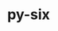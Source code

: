---
title: "py-six"
layout: cache
categories: [package, develop]
meta: {"compilers": ["apple-clang@=15.0.0", "gcc@=11.1.0", "gcc@=11.4.0", "gcc@=13.2.0", "gcc@=7.5.0", "gcc@=9.4.0", "oneapi@=2024.2.1"], "num_specs": 115, "num_specs_by_stack": {"data-vis-sdk": 4, "e4s": 26, "e4s-neoverse-v2": 10, "e4s-neoverse_v1": 10, "e4s-oneapi": 21, "e4s-power": 5, "e4s-rocm-external": 4, "hep": 4, "ml-darwin-aarch64-mps": 3, "ml-linux-aarch64-cpu": 12, "ml-linux-aarch64-cuda": 12, "ml-linux-x86_64-cpu": 12, "ml-linux-x86_64-cuda": 11, "ml-linux-x86_64-rocm": 12, "radiuss": 6, "root": 115}, "oss": ["ubuntu18.04", "ubuntu20.04", "ubuntu22.04", "ubuntu24.04", "ventura"], "platforms": ["darwin", "linux"], "stacks": ["data-vis-sdk", "e4s", "e4s-neoverse-v2", "e4s-neoverse_v1", "e4s-oneapi", "e4s-power", "e4s-rocm-external", "hep", "ml-darwin-aarch64-mps", "ml-linux-aarch64-cpu", "ml-linux-aarch64-cuda", "ml-linux-x86_64-cpu", "ml-linux-x86_64-cuda", "ml-linux-x86_64-rocm", "radiuss", "root"], "targets": ["aarch64", "neoverse_v1", "neoverse_v2", "ppc64le", "x86_64_v3"], "versions": ["1.16.0", "1.17.0"]}
spec_details: [{"compiler": "apple-clang@=15.0.0", "hash": "tfgiyztatfrkytc7p2xwcizxn5vntvpi", "os": "ventura", "platform": "darwin", "size": "-", "stacks": ["ml-darwin-aarch64-mps", "root"], "tarball": "https://binaries.spack.io/develop/build_cache/darwin-ventura-aarch64/apple-clang-15.0.0/py-six-1.16.0/darwin-ventura-aarch64-apple-clang-15.0.0-py-six-1.16.0-tfgiyztatfrkytc7p2xwcizxn5vntvpi.spack", "target": "aarch64", "variants": ["build_system=python_pip"], "versions": ["1.16.0"]}, {"compiler": "apple-clang@=15.0.0", "hash": "25jtsw3n6bkfvrdghltx5g6s6ho45vop", "os": "ventura", "platform": "darwin", "size": "-", "stacks": ["ml-darwin-aarch64-mps", "root"], "tarball": "https://binaries.spack.io/develop/build_cache/darwin-ventura-aarch64/apple-clang-15.0.0/py-six-1.16.0/darwin-ventura-aarch64-apple-clang-15.0.0-py-six-1.16.0-25jtsw3n6bkfvrdghltx5g6s6ho45vop.spack", "target": "aarch64", "variants": ["build_system=python_pip"], "versions": ["1.16.0"]}, {"compiler": "apple-clang@=15.0.0", "hash": "4ortj26nhpmv2ah2llgtrzcv5hhke7m5", "os": "ventura", "platform": "darwin", "size": "-", "stacks": ["ml-darwin-aarch64-mps", "root"], "tarball": "https://binaries.spack.io/develop/build_cache/darwin-ventura-aarch64/apple-clang-15.0.0/py-six-1.16.0/darwin-ventura-aarch64-apple-clang-15.0.0-py-six-1.16.0-4ortj26nhpmv2ah2llgtrzcv5hhke7m5.spack", "target": "aarch64", "variants": ["build_system=python_pip"], "versions": ["1.16.0"]}, {"compiler": "gcc@=7.5.0", "hash": "krohzlh3cfc6mgheq3jc27seqi6ph3kq", "os": "ubuntu18.04", "platform": "linux", "size": "-", "stacks": ["radiuss", "root"], "tarball": "https://binaries.spack.io/develop/build_cache/linux-ubuntu18.04-x86_64_v3/gcc-7.5.0/py-six-1.17.0/linux-ubuntu18.04-x86_64_v3-gcc-7.5.0-py-six-1.17.0-krohzlh3cfc6mgheq3jc27seqi6ph3kq.spack", "target": "x86_64_v3", "variants": ["build_system=python_pip"], "versions": ["1.17.0"]}, {"compiler": "gcc@=7.5.0", "hash": "etfrkvg2fccws2w7akrreitvahp473sb", "os": "ubuntu18.04", "platform": "linux", "size": "-", "stacks": ["root"], "tarball": "https://binaries.spack.io/develop/build_cache/linux-ubuntu18.04-x86_64_v3/gcc-7.5.0/py-six-1.17.0/linux-ubuntu18.04-x86_64_v3-gcc-7.5.0-py-six-1.17.0-etfrkvg2fccws2w7akrreitvahp473sb.spack", "target": "x86_64_v3", "variants": ["build_system=python_pip"], "versions": ["1.17.0"]}, {"compiler": "gcc@=7.5.0", "hash": "p2kthcqhj7qhiraeknbi3jidctk4g3ni", "os": "ubuntu18.04", "platform": "linux", "size": "-", "stacks": ["radiuss", "root"], "tarball": "https://binaries.spack.io/develop/build_cache/linux-ubuntu18.04-x86_64_v3/gcc-7.5.0/py-six-1.17.0/linux-ubuntu18.04-x86_64_v3-gcc-7.5.0-py-six-1.17.0-p2kthcqhj7qhiraeknbi3jidctk4g3ni.spack", "target": "x86_64_v3", "variants": ["build_system=python_pip"], "versions": ["1.17.0"]}, {"compiler": "gcc@=7.5.0", "hash": "jts2zczem63holjvlldhs4i2tbnvdiie", "os": "ubuntu18.04", "platform": "linux", "size": "-", "stacks": ["radiuss", "root"], "tarball": "https://binaries.spack.io/develop/build_cache/linux-ubuntu18.04-x86_64_v3/gcc-7.5.0/py-six-1.17.0/linux-ubuntu18.04-x86_64_v3-gcc-7.5.0-py-six-1.17.0-jts2zczem63holjvlldhs4i2tbnvdiie.spack", "target": "x86_64_v3", "variants": ["build_system=python_pip"], "versions": ["1.17.0"]}, {"compiler": "gcc@=7.5.0", "hash": "4uaralxlweypc43e25c6dvn7efkqniec", "os": "ubuntu18.04", "platform": "linux", "size": "-", "stacks": ["radiuss", "root"], "tarball": "https://binaries.spack.io/develop/build_cache/linux-ubuntu18.04-x86_64_v3/gcc-7.5.0/py-six-1.17.0/linux-ubuntu18.04-x86_64_v3-gcc-7.5.0-py-six-1.17.0-4uaralxlweypc43e25c6dvn7efkqniec.spack", "target": "x86_64_v3", "variants": ["build_system=python_pip"], "versions": ["1.17.0"]}, {"compiler": "gcc@=7.5.0", "hash": "ouj7glhc2tiv3s75kd2oyafsx7absz3c", "os": "ubuntu18.04", "platform": "linux", "size": "-", "stacks": ["radiuss", "root"], "tarball": "https://binaries.spack.io/develop/build_cache/linux-ubuntu18.04-x86_64_v3/gcc-7.5.0/py-six-1.17.0/linux-ubuntu18.04-x86_64_v3-gcc-7.5.0-py-six-1.17.0-ouj7glhc2tiv3s75kd2oyafsx7absz3c.spack", "target": "x86_64_v3", "variants": ["build_system=python_pip"], "versions": ["1.17.0"]}, {"compiler": "gcc@=7.5.0", "hash": "idunqsnofnfbi5huugfnnwes42d6xgvv", "os": "ubuntu18.04", "platform": "linux", "size": "-", "stacks": ["radiuss", "root"], "tarball": "https://binaries.spack.io/develop/build_cache/linux-ubuntu18.04-x86_64_v3/gcc-7.5.0/py-six-1.17.0/linux-ubuntu18.04-x86_64_v3-gcc-7.5.0-py-six-1.17.0-idunqsnofnfbi5huugfnnwes42d6xgvv.spack", "target": "x86_64_v3", "variants": ["build_system=python_pip"], "versions": ["1.17.0"]}, {"compiler": "gcc@=7.5.0", "hash": "33qxum32qx3yzt35nsf7wrv2lkqkii6g", "os": "ubuntu18.04", "platform": "linux", "size": "-", "stacks": ["root"], "tarball": "https://binaries.spack.io/develop/build_cache/linux-ubuntu18.04-x86_64_v3/gcc-7.5.0/py-six-1.17.0/linux-ubuntu18.04-x86_64_v3-gcc-7.5.0-py-six-1.17.0-33qxum32qx3yzt35nsf7wrv2lkqkii6g.spack", "target": "x86_64_v3", "variants": ["build_system=python_pip"], "versions": ["1.17.0"]}, {"compiler": "gcc@=9.4.0", "hash": "ko36ddd53ssksk3wzmvymdsux4rcfwti", "os": "ubuntu20.04", "platform": "linux", "size": "-", "stacks": ["e4s-power", "root"], "tarball": "https://binaries.spack.io/develop/build_cache/linux-ubuntu20.04-ppc64le/gcc-9.4.0/py-six-1.17.0/linux-ubuntu20.04-ppc64le-gcc-9.4.0-py-six-1.17.0-ko36ddd53ssksk3wzmvymdsux4rcfwti.spack", "target": "ppc64le", "variants": ["build_system=python_pip"], "versions": ["1.17.0"]}, {"compiler": "gcc@=9.4.0", "hash": "7e6dumwh6vkppkwrahbgcp6kiy3rt2nh", "os": "ubuntu20.04", "platform": "linux", "size": "-", "stacks": ["e4s-power", "root"], "tarball": "https://binaries.spack.io/develop/build_cache/linux-ubuntu20.04-ppc64le/gcc-9.4.0/py-six-1.17.0/linux-ubuntu20.04-ppc64le-gcc-9.4.0-py-six-1.17.0-7e6dumwh6vkppkwrahbgcp6kiy3rt2nh.spack", "target": "ppc64le", "variants": ["build_system=python_pip"], "versions": ["1.17.0"]}, {"compiler": "gcc@=9.4.0", "hash": "nw7dkiq6us36alz2sivu6maktfgwiinf", "os": "ubuntu20.04", "platform": "linux", "size": "-", "stacks": ["e4s-power", "root"], "tarball": "https://binaries.spack.io/develop/build_cache/linux-ubuntu20.04-ppc64le/gcc-9.4.0/py-six-1.17.0/linux-ubuntu20.04-ppc64le-gcc-9.4.0-py-six-1.17.0-nw7dkiq6us36alz2sivu6maktfgwiinf.spack", "target": "ppc64le", "variants": ["build_system=python_pip"], "versions": ["1.17.0"]}, {"compiler": "gcc@=9.4.0", "hash": "czisreoibym7xz6vdd3salikbkjrwcpi", "os": "ubuntu20.04", "platform": "linux", "size": "-", "stacks": ["e4s-power", "root"], "tarball": "https://binaries.spack.io/develop/build_cache/linux-ubuntu20.04-ppc64le/gcc-9.4.0/py-six-1.17.0/linux-ubuntu20.04-ppc64le-gcc-9.4.0-py-six-1.17.0-czisreoibym7xz6vdd3salikbkjrwcpi.spack", "target": "ppc64le", "variants": ["build_system=python_pip"], "versions": ["1.17.0"]}, {"compiler": "gcc@=9.4.0", "hash": "ocd55xvl33hkju23v3e4nkeqxwfyzqdp", "os": "ubuntu20.04", "platform": "linux", "size": "-", "stacks": ["e4s-power", "root"], "tarball": "https://binaries.spack.io/develop/build_cache/linux-ubuntu20.04-ppc64le/gcc-9.4.0/py-six-1.17.0/linux-ubuntu20.04-ppc64le-gcc-9.4.0-py-six-1.17.0-ocd55xvl33hkju23v3e4nkeqxwfyzqdp.spack", "target": "ppc64le", "variants": ["build_system=python_pip"], "versions": ["1.17.0"]}, {"compiler": "gcc@=11.1.0", "hash": "jm3nlid3b5gfvadqy2pacqzhhvbxnvqf", "os": "ubuntu20.04", "platform": "linux", "size": "-", "stacks": ["data-vis-sdk", "root"], "tarball": "https://binaries.spack.io/develop/build_cache/linux-ubuntu20.04-x86_64_v3/gcc-11.1.0/py-six-1.17.0/linux-ubuntu20.04-x86_64_v3-gcc-11.1.0-py-six-1.17.0-jm3nlid3b5gfvadqy2pacqzhhvbxnvqf.spack", "target": "x86_64_v3", "variants": ["build_system=python_pip"], "versions": ["1.17.0"]}, {"compiler": "gcc@=11.1.0", "hash": "4gby43gtfk3yzy5iscmjrg4ier2y3k2p", "os": "ubuntu20.04", "platform": "linux", "size": "-", "stacks": ["data-vis-sdk", "root"], "tarball": "https://binaries.spack.io/develop/build_cache/linux-ubuntu20.04-x86_64_v3/gcc-11.1.0/py-six-1.17.0/linux-ubuntu20.04-x86_64_v3-gcc-11.1.0-py-six-1.17.0-4gby43gtfk3yzy5iscmjrg4ier2y3k2p.spack", "target": "x86_64_v3", "variants": ["build_system=python_pip"], "versions": ["1.17.0"]}, {"compiler": "gcc@=11.1.0", "hash": "r4w227gh3pyhxkrioecimptrlcwn2vvl", "os": "ubuntu20.04", "platform": "linux", "size": "-", "stacks": ["data-vis-sdk", "root"], "tarball": "https://binaries.spack.io/develop/build_cache/linux-ubuntu20.04-x86_64_v3/gcc-11.1.0/py-six-1.17.0/linux-ubuntu20.04-x86_64_v3-gcc-11.1.0-py-six-1.17.0-r4w227gh3pyhxkrioecimptrlcwn2vvl.spack", "target": "x86_64_v3", "variants": ["build_system=python_pip"], "versions": ["1.17.0"]}, {"compiler": "gcc@=11.1.0", "hash": "crntbnu56zsmfcnoytc3jtkg4h2zh2ch", "os": "ubuntu20.04", "platform": "linux", "size": "-", "stacks": ["data-vis-sdk", "root"], "tarball": "https://binaries.spack.io/develop/build_cache/linux-ubuntu20.04-x86_64_v3/gcc-11.1.0/py-six-1.17.0/linux-ubuntu20.04-x86_64_v3-gcc-11.1.0-py-six-1.17.0-crntbnu56zsmfcnoytc3jtkg4h2zh2ch.spack", "target": "x86_64_v3", "variants": ["build_system=python_pip"], "versions": ["1.17.0"]}, {"compiler": "gcc@=11.4.0", "hash": "k2x4euye4td5u5tmvimhzumhvoguimeq", "os": "ubuntu22.04", "platform": "linux", "size": "-", "stacks": ["e4s-neoverse_v1", "root"], "tarball": "https://binaries.spack.io/develop/build_cache/linux-ubuntu22.04-neoverse_v1/gcc-11.4.0/py-six-1.16.0/linux-ubuntu22.04-neoverse_v1-gcc-11.4.0-py-six-1.16.0-k2x4euye4td5u5tmvimhzumhvoguimeq.spack", "target": "neoverse_v1", "variants": ["build_system=python_pip"], "versions": ["1.16.0"]}, {"compiler": "gcc@=11.4.0", "hash": "hlkk63mordduu6l7xctne67qhmh2x7ey", "os": "ubuntu22.04", "platform": "linux", "size": "-", "stacks": ["e4s-neoverse_v1", "root"], "tarball": "https://binaries.spack.io/develop/build_cache/linux-ubuntu22.04-neoverse_v1/gcc-11.4.0/py-six-1.16.0/linux-ubuntu22.04-neoverse_v1-gcc-11.4.0-py-six-1.16.0-hlkk63mordduu6l7xctne67qhmh2x7ey.spack", "target": "neoverse_v1", "variants": ["build_system=python_pip"], "versions": ["1.16.0"]}, {"compiler": "gcc@=11.4.0", "hash": "4xpet2yc2iad7etvsf26rs4dznd5t2lu", "os": "ubuntu22.04", "platform": "linux", "size": "-", "stacks": ["e4s-neoverse_v1", "root"], "tarball": "https://binaries.spack.io/develop/build_cache/linux-ubuntu22.04-neoverse_v1/gcc-11.4.0/py-six-1.16.0/linux-ubuntu22.04-neoverse_v1-gcc-11.4.0-py-six-1.16.0-4xpet2yc2iad7etvsf26rs4dznd5t2lu.spack", "target": "neoverse_v1", "variants": ["build_system=python_pip"], "versions": ["1.16.0"]}, {"compiler": "gcc@=11.4.0", "hash": "bpaexpunlnowglckkfy7vrrrqiwgc3p3", "os": "ubuntu22.04", "platform": "linux", "size": "-", "stacks": ["e4s-neoverse_v1", "root"], "tarball": "https://binaries.spack.io/develop/build_cache/linux-ubuntu22.04-neoverse_v1/gcc-11.4.0/py-six-1.16.0/linux-ubuntu22.04-neoverse_v1-gcc-11.4.0-py-six-1.16.0-bpaexpunlnowglckkfy7vrrrqiwgc3p3.spack", "target": "neoverse_v1", "variants": ["build_system=python_pip"], "versions": ["1.16.0"]}, {"compiler": "gcc@=11.4.0", "hash": "uyrsa5gungp747heszhxl3hmkmcoko3o", "os": "ubuntu22.04", "platform": "linux", "size": "-", "stacks": ["e4s-neoverse_v1", "root"], "tarball": "https://binaries.spack.io/develop/build_cache/linux-ubuntu22.04-neoverse_v1/gcc-11.4.0/py-six-1.16.0/linux-ubuntu22.04-neoverse_v1-gcc-11.4.0-py-six-1.16.0-uyrsa5gungp747heszhxl3hmkmcoko3o.spack", "target": "neoverse_v1", "variants": ["build_system=python_pip"], "versions": ["1.16.0"]}, {"compiler": "gcc@=11.4.0", "hash": "umjqkhw36ezzkowrmgd3jvyxzjukwse5", "os": "ubuntu22.04", "platform": "linux", "size": "-", "stacks": ["e4s-neoverse_v1", "root"], "tarball": "https://binaries.spack.io/develop/build_cache/linux-ubuntu22.04-neoverse_v1/gcc-11.4.0/py-six-1.16.0/linux-ubuntu22.04-neoverse_v1-gcc-11.4.0-py-six-1.16.0-umjqkhw36ezzkowrmgd3jvyxzjukwse5.spack", "target": "neoverse_v1", "variants": ["build_system=python_pip"], "versions": ["1.16.0"]}, {"compiler": "gcc@=11.4.0", "hash": "yprepjouxgxmbsotohdepdejr4upan72", "os": "ubuntu22.04", "platform": "linux", "size": "-", "stacks": ["e4s-neoverse_v1", "root"], "tarball": "https://binaries.spack.io/develop/build_cache/linux-ubuntu22.04-neoverse_v1/gcc-11.4.0/py-six-1.16.0/linux-ubuntu22.04-neoverse_v1-gcc-11.4.0-py-six-1.16.0-yprepjouxgxmbsotohdepdejr4upan72.spack", "target": "neoverse_v1", "variants": ["build_system=python_pip"], "versions": ["1.16.0"]}, {"compiler": "gcc@=11.4.0", "hash": "dkuz7clg36th23ycg6tnncea32ebxl3m", "os": "ubuntu22.04", "platform": "linux", "size": "-", "stacks": ["e4s-neoverse_v1", "root"], "tarball": "https://binaries.spack.io/develop/build_cache/linux-ubuntu22.04-neoverse_v1/gcc-11.4.0/py-six-1.16.0/linux-ubuntu22.04-neoverse_v1-gcc-11.4.0-py-six-1.16.0-dkuz7clg36th23ycg6tnncea32ebxl3m.spack", "target": "neoverse_v1", "variants": ["build_system=python_pip"], "versions": ["1.16.0"]}, {"compiler": "gcc@=11.4.0", "hash": "uzxqenom6ilmogsic7u6lyo5klrejbla", "os": "ubuntu22.04", "platform": "linux", "size": "-", "stacks": ["e4s-neoverse_v1", "root"], "tarball": "https://binaries.spack.io/develop/build_cache/linux-ubuntu22.04-neoverse_v1/gcc-11.4.0/py-six-1.16.0/linux-ubuntu22.04-neoverse_v1-gcc-11.4.0-py-six-1.16.0-uzxqenom6ilmogsic7u6lyo5klrejbla.spack", "target": "neoverse_v1", "variants": ["build_system=python_pip"], "versions": ["1.16.0"]}, {"compiler": "gcc@=11.4.0", "hash": "oibk7ibt37uojz4p467ylrzguqzmgfde", "os": "ubuntu22.04", "platform": "linux", "size": "-", "stacks": ["e4s-neoverse_v1", "root"], "tarball": "https://binaries.spack.io/develop/build_cache/linux-ubuntu22.04-neoverse_v1/gcc-11.4.0/py-six-1.16.0/linux-ubuntu22.04-neoverse_v1-gcc-11.4.0-py-six-1.16.0-oibk7ibt37uojz4p467ylrzguqzmgfde.spack", "target": "neoverse_v1", "variants": ["build_system=python_pip"], "versions": ["1.16.0"]}, {"compiler": "gcc@=11.4.0", "hash": "4xeepglxufqlbcxo7roavbiavl54wpco", "os": "ubuntu22.04", "platform": "linux", "size": "-", "stacks": ["e4s-neoverse-v2", "root"], "tarball": "https://binaries.spack.io/develop/build_cache/linux-ubuntu22.04-neoverse_v2/gcc-11.4.0/py-six-1.17.0/linux-ubuntu22.04-neoverse_v2-gcc-11.4.0-py-six-1.17.0-4xeepglxufqlbcxo7roavbiavl54wpco.spack", "target": "neoverse_v2", "variants": ["build_system=python_pip"], "versions": ["1.17.0"]}, {"compiler": "gcc@=11.4.0", "hash": "bb2als6uwiyp4hygvupnfguyraw7kuwm", "os": "ubuntu22.04", "platform": "linux", "size": "-", "stacks": ["e4s-neoverse-v2", "root"], "tarball": "https://binaries.spack.io/develop/build_cache/linux-ubuntu22.04-neoverse_v2/gcc-11.4.0/py-six-1.17.0/linux-ubuntu22.04-neoverse_v2-gcc-11.4.0-py-six-1.17.0-bb2als6uwiyp4hygvupnfguyraw7kuwm.spack", "target": "neoverse_v2", "variants": ["build_system=python_pip"], "versions": ["1.17.0"]}, {"compiler": "gcc@=11.4.0", "hash": "v3w3sq5o2nyqp4pq5xdrwgna3txyinfe", "os": "ubuntu22.04", "platform": "linux", "size": "-", "stacks": ["e4s-neoverse-v2", "root"], "tarball": "https://binaries.spack.io/develop/build_cache/linux-ubuntu22.04-neoverse_v2/gcc-11.4.0/py-six-1.17.0/linux-ubuntu22.04-neoverse_v2-gcc-11.4.0-py-six-1.17.0-v3w3sq5o2nyqp4pq5xdrwgna3txyinfe.spack", "target": "neoverse_v2", "variants": ["build_system=python_pip"], "versions": ["1.17.0"]}, {"compiler": "gcc@=11.4.0", "hash": "xtxkttfgsos2zxuwt2hlke3i5dp4slfl", "os": "ubuntu22.04", "platform": "linux", "size": "-", "stacks": ["e4s-neoverse-v2", "root"], "tarball": "https://binaries.spack.io/develop/build_cache/linux-ubuntu22.04-neoverse_v2/gcc-11.4.0/py-six-1.17.0/linux-ubuntu22.04-neoverse_v2-gcc-11.4.0-py-six-1.17.0-xtxkttfgsos2zxuwt2hlke3i5dp4slfl.spack", "target": "neoverse_v2", "variants": ["build_system=python_pip"], "versions": ["1.17.0"]}, {"compiler": "gcc@=11.4.0", "hash": "jg5b4nohd57o6oera3fchs34otv5dwin", "os": "ubuntu22.04", "platform": "linux", "size": "-", "stacks": ["e4s-neoverse-v2", "root"], "tarball": "https://binaries.spack.io/develop/build_cache/linux-ubuntu22.04-neoverse_v2/gcc-11.4.0/py-six-1.17.0/linux-ubuntu22.04-neoverse_v2-gcc-11.4.0-py-six-1.17.0-jg5b4nohd57o6oera3fchs34otv5dwin.spack", "target": "neoverse_v2", "variants": ["build_system=python_pip"], "versions": ["1.17.0"]}, {"compiler": "gcc@=11.4.0", "hash": "y3nrkuo54owf63qo5x74nyczqj2n7ea4", "os": "ubuntu22.04", "platform": "linux", "size": "-", "stacks": ["e4s-neoverse-v2", "root"], "tarball": "https://binaries.spack.io/develop/build_cache/linux-ubuntu22.04-neoverse_v2/gcc-11.4.0/py-six-1.17.0/linux-ubuntu22.04-neoverse_v2-gcc-11.4.0-py-six-1.17.0-y3nrkuo54owf63qo5x74nyczqj2n7ea4.spack", "target": "neoverse_v2", "variants": ["build_system=python_pip"], "versions": ["1.17.0"]}, {"compiler": "gcc@=11.4.0", "hash": "awjpjxo2b6iqw4f6ctbfm4yf3ohczqm2", "os": "ubuntu22.04", "platform": "linux", "size": "-", "stacks": ["e4s-neoverse-v2", "root"], "tarball": "https://binaries.spack.io/develop/build_cache/linux-ubuntu22.04-neoverse_v2/gcc-11.4.0/py-six-1.17.0/linux-ubuntu22.04-neoverse_v2-gcc-11.4.0-py-six-1.17.0-awjpjxo2b6iqw4f6ctbfm4yf3ohczqm2.spack", "target": "neoverse_v2", "variants": ["build_system=python_pip"], "versions": ["1.17.0"]}, {"compiler": "gcc@=11.4.0", "hash": "uuv6k7ym7ovfnp5amyaajd73kre2ygbj", "os": "ubuntu22.04", "platform": "linux", "size": "-", "stacks": ["e4s-neoverse-v2", "root"], "tarball": "https://binaries.spack.io/develop/build_cache/linux-ubuntu22.04-neoverse_v2/gcc-11.4.0/py-six-1.17.0/linux-ubuntu22.04-neoverse_v2-gcc-11.4.0-py-six-1.17.0-uuv6k7ym7ovfnp5amyaajd73kre2ygbj.spack", "target": "neoverse_v2", "variants": ["build_system=python_pip"], "versions": ["1.17.0"]}, {"compiler": "gcc@=11.4.0", "hash": "t5kdgod5fwsk7utjgofqw244ufv4ifu3", "os": "ubuntu22.04", "platform": "linux", "size": "-", "stacks": ["e4s-neoverse-v2", "root"], "tarball": "https://binaries.spack.io/develop/build_cache/linux-ubuntu22.04-neoverse_v2/gcc-11.4.0/py-six-1.17.0/linux-ubuntu22.04-neoverse_v2-gcc-11.4.0-py-six-1.17.0-t5kdgod5fwsk7utjgofqw244ufv4ifu3.spack", "target": "neoverse_v2", "variants": ["build_system=python_pip"], "versions": ["1.17.0"]}, {"compiler": "gcc@=11.4.0", "hash": "dohxczzpqapibwdvbrawoebsp3z5urnj", "os": "ubuntu22.04", "platform": "linux", "size": "-", "stacks": ["e4s-neoverse-v2", "root"], "tarball": "https://binaries.spack.io/develop/build_cache/linux-ubuntu22.04-neoverse_v2/gcc-11.4.0/py-six-1.17.0/linux-ubuntu22.04-neoverse_v2-gcc-11.4.0-py-six-1.17.0-dohxczzpqapibwdvbrawoebsp3z5urnj.spack", "target": "neoverse_v2", "variants": ["build_system=python_pip"], "versions": ["1.17.0"]}, {"compiler": "gcc@=11.4.0", "hash": "gnth6qse2htzhtpzuskocwmpzaakeo4n", "os": "ubuntu22.04", "platform": "linux", "size": "-", "stacks": ["e4s", "e4s-rocm-external", "root"], "tarball": "https://binaries.spack.io/develop/build_cache/linux-ubuntu22.04-x86_64_v3/gcc-11.4.0/py-six-1.17.0/linux-ubuntu22.04-x86_64_v3-gcc-11.4.0-py-six-1.17.0-gnth6qse2htzhtpzuskocwmpzaakeo4n.spack", "target": "x86_64_v3", "variants": ["build_system=python_pip"], "versions": ["1.17.0"]}, {"compiler": "gcc@=11.4.0", "hash": "54gustufwqniob7nh27u44gsg7bokbrm", "os": "ubuntu22.04", "platform": "linux", "size": "-", "stacks": ["e4s", "e4s-rocm-external", "root"], "tarball": "https://binaries.spack.io/develop/build_cache/linux-ubuntu22.04-x86_64_v3/gcc-11.4.0/py-six-1.17.0/linux-ubuntu22.04-x86_64_v3-gcc-11.4.0-py-six-1.17.0-54gustufwqniob7nh27u44gsg7bokbrm.spack", "target": "x86_64_v3", "variants": ["build_system=python_pip"], "versions": ["1.17.0"]}, {"compiler": "gcc@=11.4.0", "hash": "xtbgxwv5y57qg4e7acidpytynmt5so3h", "os": "ubuntu22.04", "platform": "linux", "size": "-", "stacks": ["e4s", "e4s-rocm-external", "root"], "tarball": "https://binaries.spack.io/develop/build_cache/linux-ubuntu22.04-x86_64_v3/gcc-11.4.0/py-six-1.17.0/linux-ubuntu22.04-x86_64_v3-gcc-11.4.0-py-six-1.17.0-xtbgxwv5y57qg4e7acidpytynmt5so3h.spack", "target": "x86_64_v3", "variants": ["build_system=python_pip"], "versions": ["1.17.0"]}, {"compiler": "gcc@=11.4.0", "hash": "6trlptdbmwmcxpf2oupuqefshu5lf6nk", "os": "ubuntu22.04", "platform": "linux", "size": "-", "stacks": ["e4s", "e4s-rocm-external", "root"], "tarball": "https://binaries.spack.io/develop/build_cache/linux-ubuntu22.04-x86_64_v3/gcc-11.4.0/py-six-1.17.0/linux-ubuntu22.04-x86_64_v3-gcc-11.4.0-py-six-1.17.0-6trlptdbmwmcxpf2oupuqefshu5lf6nk.spack", "target": "x86_64_v3", "variants": ["build_system=python_pip"], "versions": ["1.17.0"]}, {"compiler": "gcc@=11.4.0", "hash": "rnyawb54ixjcsdgwmdui3nhm4zvin7i3", "os": "ubuntu22.04", "platform": "linux", "size": "-", "stacks": ["e4s", "root"], "tarball": "https://binaries.spack.io/develop/build_cache/linux-ubuntu22.04-x86_64_v3/gcc-11.4.0/py-six-1.17.0/linux-ubuntu22.04-x86_64_v3-gcc-11.4.0-py-six-1.17.0-rnyawb54ixjcsdgwmdui3nhm4zvin7i3.spack", "target": "x86_64_v3", "variants": ["build_system=python_pip"], "versions": ["1.17.0"]}, {"compiler": "gcc@=11.4.0", "hash": "pg7j4vxw6nf5pazouzvhe323pvjizmaj", "os": "ubuntu22.04", "platform": "linux", "size": "-", "stacks": ["e4s", "root"], "tarball": "https://binaries.spack.io/develop/build_cache/linux-ubuntu22.04-x86_64_v3/gcc-11.4.0/py-six-1.17.0/linux-ubuntu22.04-x86_64_v3-gcc-11.4.0-py-six-1.17.0-pg7j4vxw6nf5pazouzvhe323pvjizmaj.spack", "target": "x86_64_v3", "variants": ["build_system=python_pip"], "versions": ["1.17.0"]}, {"compiler": "gcc@=11.4.0", "hash": "mfbxipikzyrkm36krveicimwk6svg3ke", "os": "ubuntu22.04", "platform": "linux", "size": "-", "stacks": ["e4s", "root"], "tarball": "https://binaries.spack.io/develop/build_cache/linux-ubuntu22.04-x86_64_v3/gcc-11.4.0/py-six-1.17.0/linux-ubuntu22.04-x86_64_v3-gcc-11.4.0-py-six-1.17.0-mfbxipikzyrkm36krveicimwk6svg3ke.spack", "target": "x86_64_v3", "variants": ["build_system=python_pip"], "versions": ["1.17.0"]}, {"compiler": "gcc@=11.4.0", "hash": "c3nkj4bnfioqqzvm77qsvgnf7pvpeqzs", "os": "ubuntu22.04", "platform": "linux", "size": "-", "stacks": ["e4s", "root"], "tarball": "https://binaries.spack.io/develop/build_cache/linux-ubuntu22.04-x86_64_v3/gcc-11.4.0/py-six-1.17.0/linux-ubuntu22.04-x86_64_v3-gcc-11.4.0-py-six-1.17.0-c3nkj4bnfioqqzvm77qsvgnf7pvpeqzs.spack", "target": "x86_64_v3", "variants": ["build_system=python_pip"], "versions": ["1.17.0"]}, {"compiler": "gcc@=11.4.0", "hash": "n3w3bp5rlugvvzeemjxlv2zhb3il457b", "os": "ubuntu22.04", "platform": "linux", "size": "-", "stacks": ["e4s", "root"], "tarball": "https://binaries.spack.io/develop/build_cache/linux-ubuntu22.04-x86_64_v3/gcc-11.4.0/py-six-1.17.0/linux-ubuntu22.04-x86_64_v3-gcc-11.4.0-py-six-1.17.0-n3w3bp5rlugvvzeemjxlv2zhb3il457b.spack", "target": "x86_64_v3", "variants": ["build_system=python_pip"], "versions": ["1.17.0"]}, {"compiler": "gcc@=11.4.0", "hash": "te7iiidocmeovum5wdkbwl6qvduh6bkw", "os": "ubuntu22.04", "platform": "linux", "size": "-", "stacks": ["e4s", "root"], "tarball": "https://binaries.spack.io/develop/build_cache/linux-ubuntu22.04-x86_64_v3/gcc-11.4.0/py-six-1.17.0/linux-ubuntu22.04-x86_64_v3-gcc-11.4.0-py-six-1.17.0-te7iiidocmeovum5wdkbwl6qvduh6bkw.spack", "target": "x86_64_v3", "variants": ["build_system=python_pip"], "versions": ["1.17.0"]}, {"compiler": "gcc@=11.4.0", "hash": "5ooxakfeu5jfcrhcjws45f56yeefazia", "os": "ubuntu22.04", "platform": "linux", "size": "-", "stacks": ["e4s", "root"], "tarball": "https://binaries.spack.io/develop/build_cache/linux-ubuntu22.04-x86_64_v3/gcc-11.4.0/py-six-1.17.0/linux-ubuntu22.04-x86_64_v3-gcc-11.4.0-py-six-1.17.0-5ooxakfeu5jfcrhcjws45f56yeefazia.spack", "target": "x86_64_v3", "variants": ["build_system=python_pip"], "versions": ["1.17.0"]}, {"compiler": "gcc@=11.4.0", "hash": "urlsu5ew5vtyjkivxgi52bosp2x63w6v", "os": "ubuntu22.04", "platform": "linux", "size": "-", "stacks": ["e4s", "root"], "tarball": "https://binaries.spack.io/develop/build_cache/linux-ubuntu22.04-x86_64_v3/gcc-11.4.0/py-six-1.17.0/linux-ubuntu22.04-x86_64_v3-gcc-11.4.0-py-six-1.17.0-urlsu5ew5vtyjkivxgi52bosp2x63w6v.spack", "target": "x86_64_v3", "variants": ["build_system=python_pip"], "versions": ["1.17.0"]}, {"compiler": "gcc@=11.4.0", "hash": "524rxb5elvbh3iyrsoo3aza5ikvbuuhz", "os": "ubuntu22.04", "platform": "linux", "size": "-", "stacks": ["hep", "root"], "tarball": "https://binaries.spack.io/develop/build_cache/linux-ubuntu22.04-x86_64_v3/gcc-11.4.0/py-six-1.17.0/linux-ubuntu22.04-x86_64_v3-gcc-11.4.0-py-six-1.17.0-524rxb5elvbh3iyrsoo3aza5ikvbuuhz.spack", "target": "x86_64_v3", "variants": ["build_system=python_pip"], "versions": ["1.17.0"]}, {"compiler": "gcc@=11.4.0", "hash": "ssybgh6rrqmfldscjrmt77xwpmwxevjf", "os": "ubuntu22.04", "platform": "linux", "size": "-", "stacks": ["hep", "root"], "tarball": "https://binaries.spack.io/develop/build_cache/linux-ubuntu22.04-x86_64_v3/gcc-11.4.0/py-six-1.17.0/linux-ubuntu22.04-x86_64_v3-gcc-11.4.0-py-six-1.17.0-ssybgh6rrqmfldscjrmt77xwpmwxevjf.spack", "target": "x86_64_v3", "variants": ["build_system=python_pip"], "versions": ["1.17.0"]}, {"compiler": "gcc@=11.4.0", "hash": "nvfl6rxi35e2cxa6xwmrpphgnds7ufoa", "os": "ubuntu22.04", "platform": "linux", "size": "-", "stacks": ["hep", "root"], "tarball": "https://binaries.spack.io/develop/build_cache/linux-ubuntu22.04-x86_64_v3/gcc-11.4.0/py-six-1.17.0/linux-ubuntu22.04-x86_64_v3-gcc-11.4.0-py-six-1.17.0-nvfl6rxi35e2cxa6xwmrpphgnds7ufoa.spack", "target": "x86_64_v3", "variants": ["build_system=python_pip"], "versions": ["1.17.0"]}, {"compiler": "gcc@=11.4.0", "hash": "yjsyw5celxwmdqvnwk2jk36qqzctd2vv", "os": "ubuntu22.04", "platform": "linux", "size": "-", "stacks": ["hep", "root"], "tarball": "https://binaries.spack.io/develop/build_cache/linux-ubuntu22.04-x86_64_v3/gcc-11.4.0/py-six-1.17.0/linux-ubuntu22.04-x86_64_v3-gcc-11.4.0-py-six-1.17.0-yjsyw5celxwmdqvnwk2jk36qqzctd2vv.spack", "target": "x86_64_v3", "variants": ["build_system=python_pip"], "versions": ["1.17.0"]}, {"compiler": "gcc@=11.4.0", "hash": "bcptgc2pgx2ietyx7toszwzuqzsuwwvd", "os": "ubuntu22.04", "platform": "linux", "size": "-", "stacks": ["e4s", "root"], "tarball": "https://binaries.spack.io/develop/build_cache/linux-ubuntu22.04-x86_64_v3/gcc-11.4.0/py-six-1.17.0/linux-ubuntu22.04-x86_64_v3-gcc-11.4.0-py-six-1.17.0-bcptgc2pgx2ietyx7toszwzuqzsuwwvd.spack", "target": "x86_64_v3", "variants": ["build_system=python_pip"], "versions": ["1.17.0"]}, {"compiler": "gcc@=11.4.0", "hash": "lzs2fdclzi7c3k46evomnnnbyqytyvmt", "os": "ubuntu22.04", "platform": "linux", "size": "-", "stacks": ["e4s", "root"], "tarball": "https://binaries.spack.io/develop/build_cache/linux-ubuntu22.04-x86_64_v3/gcc-11.4.0/py-six-1.17.0/linux-ubuntu22.04-x86_64_v3-gcc-11.4.0-py-six-1.17.0-lzs2fdclzi7c3k46evomnnnbyqytyvmt.spack", "target": "x86_64_v3", "variants": ["build_system=python_pip"], "versions": ["1.17.0"]}, {"compiler": "gcc@=11.4.0", "hash": "aasvknh6cbei2fmtjofq4sok4trd7o52", "os": "ubuntu22.04", "platform": "linux", "size": "-", "stacks": ["e4s", "root"], "tarball": "https://binaries.spack.io/develop/build_cache/linux-ubuntu22.04-x86_64_v3/gcc-11.4.0/py-six-1.17.0/linux-ubuntu22.04-x86_64_v3-gcc-11.4.0-py-six-1.17.0-aasvknh6cbei2fmtjofq4sok4trd7o52.spack", "target": "x86_64_v3", "variants": ["build_system=python_pip"], "versions": ["1.17.0"]}, {"compiler": "gcc@=11.4.0", "hash": "oepvgwmf3b2b32vymal4mokf4cpjafih", "os": "ubuntu22.04", "platform": "linux", "size": "-", "stacks": ["e4s", "root"], "tarball": "https://binaries.spack.io/develop/build_cache/linux-ubuntu22.04-x86_64_v3/gcc-11.4.0/py-six-1.17.0/linux-ubuntu22.04-x86_64_v3-gcc-11.4.0-py-six-1.17.0-oepvgwmf3b2b32vymal4mokf4cpjafih.spack", "target": "x86_64_v3", "variants": ["build_system=python_pip"], "versions": ["1.17.0"]}, {"compiler": "gcc@=11.4.0", "hash": "n2wocirzk6l3oewu6xkyfrphpq6msx77", "os": "ubuntu22.04", "platform": "linux", "size": "-", "stacks": ["e4s", "root"], "tarball": "https://binaries.spack.io/develop/build_cache/linux-ubuntu22.04-x86_64_v3/gcc-11.4.0/py-six-1.17.0/linux-ubuntu22.04-x86_64_v3-gcc-11.4.0-py-six-1.17.0-n2wocirzk6l3oewu6xkyfrphpq6msx77.spack", "target": "x86_64_v3", "variants": ["build_system=python_pip"], "versions": ["1.17.0"]}, {"compiler": "gcc@=11.4.0", "hash": "nbkvqspyqx75u4mwyipf26judi3vwpml", "os": "ubuntu22.04", "platform": "linux", "size": "-", "stacks": ["e4s", "root"], "tarball": "https://binaries.spack.io/develop/build_cache/linux-ubuntu22.04-x86_64_v3/gcc-11.4.0/py-six-1.17.0/linux-ubuntu22.04-x86_64_v3-gcc-11.4.0-py-six-1.17.0-nbkvqspyqx75u4mwyipf26judi3vwpml.spack", "target": "x86_64_v3", "variants": ["build_system=python_pip"], "versions": ["1.17.0"]}, {"compiler": "gcc@=11.4.0", "hash": "rswxlqiwycejvbkg2wyulc4syfhqqpga", "os": "ubuntu22.04", "platform": "linux", "size": "-", "stacks": ["e4s", "root"], "tarball": "https://binaries.spack.io/develop/build_cache/linux-ubuntu22.04-x86_64_v3/gcc-11.4.0/py-six-1.17.0/linux-ubuntu22.04-x86_64_v3-gcc-11.4.0-py-six-1.17.0-rswxlqiwycejvbkg2wyulc4syfhqqpga.spack", "target": "x86_64_v3", "variants": ["build_system=python_pip"], "versions": ["1.17.0"]}, {"compiler": "gcc@=11.4.0", "hash": "z7tiiaizt4f6iapfz4tivlcehxgujerc", "os": "ubuntu22.04", "platform": "linux", "size": "-", "stacks": ["e4s", "root"], "tarball": "https://binaries.spack.io/develop/build_cache/linux-ubuntu22.04-x86_64_v3/gcc-11.4.0/py-six-1.17.0/linux-ubuntu22.04-x86_64_v3-gcc-11.4.0-py-six-1.17.0-z7tiiaizt4f6iapfz4tivlcehxgujerc.spack", "target": "x86_64_v3", "variants": ["build_system=python_pip"], "versions": ["1.17.0"]}, {"compiler": "gcc@=11.4.0", "hash": "dn2alcnsz34wlm72ypdkezp4zrxrlwee", "os": "ubuntu22.04", "platform": "linux", "size": "-", "stacks": ["e4s", "root"], "tarball": "https://binaries.spack.io/develop/build_cache/linux-ubuntu22.04-x86_64_v3/gcc-11.4.0/py-six-1.17.0/linux-ubuntu22.04-x86_64_v3-gcc-11.4.0-py-six-1.17.0-dn2alcnsz34wlm72ypdkezp4zrxrlwee.spack", "target": "x86_64_v3", "variants": ["build_system=python_pip"], "versions": ["1.17.0"]}, {"compiler": "gcc@=11.4.0", "hash": "dbelmu5yrrx6tpach7d22dpbfoem6x3f", "os": "ubuntu22.04", "platform": "linux", "size": "-", "stacks": ["e4s", "root"], "tarball": "https://binaries.spack.io/develop/build_cache/linux-ubuntu22.04-x86_64_v3/gcc-11.4.0/py-six-1.17.0/linux-ubuntu22.04-x86_64_v3-gcc-11.4.0-py-six-1.17.0-dbelmu5yrrx6tpach7d22dpbfoem6x3f.spack", "target": "x86_64_v3", "variants": ["build_system=python_pip"], "versions": ["1.17.0"]}, {"compiler": "gcc@=11.4.0", "hash": "ob7kdg3zu5ges7qi2alae44wmv5tny5b", "os": "ubuntu22.04", "platform": "linux", "size": "-", "stacks": ["e4s", "root"], "tarball": "https://binaries.spack.io/develop/build_cache/linux-ubuntu22.04-x86_64_v3/gcc-11.4.0/py-six-1.17.0/linux-ubuntu22.04-x86_64_v3-gcc-11.4.0-py-six-1.17.0-ob7kdg3zu5ges7qi2alae44wmv5tny5b.spack", "target": "x86_64_v3", "variants": ["build_system=python_pip"], "versions": ["1.17.0"]}, {"compiler": "gcc@=11.4.0", "hash": "m6sni7pqv2vxhgixhyp5743vqecmli5x", "os": "ubuntu22.04", "platform": "linux", "size": "-", "stacks": ["e4s", "root"], "tarball": "https://binaries.spack.io/develop/build_cache/linux-ubuntu22.04-x86_64_v3/gcc-11.4.0/py-six-1.17.0/linux-ubuntu22.04-x86_64_v3-gcc-11.4.0-py-six-1.17.0-m6sni7pqv2vxhgixhyp5743vqecmli5x.spack", "target": "x86_64_v3", "variants": ["build_system=python_pip"], "versions": ["1.17.0"]}, {"compiler": "gcc@=11.4.0", "hash": "stzt7z332y2f5p7iasmfrtadk7fd2v34", "os": "ubuntu22.04", "platform": "linux", "size": "-", "stacks": ["e4s", "root"], "tarball": "https://binaries.spack.io/develop/build_cache/linux-ubuntu22.04-x86_64_v3/gcc-11.4.0/py-six-1.17.0/linux-ubuntu22.04-x86_64_v3-gcc-11.4.0-py-six-1.17.0-stzt7z332y2f5p7iasmfrtadk7fd2v34.spack", "target": "x86_64_v3", "variants": ["build_system=python_pip"], "versions": ["1.17.0"]}, {"compiler": "gcc@=11.4.0", "hash": "y25omux4prb5c7vyaftqxwtfjefscuis", "os": "ubuntu22.04", "platform": "linux", "size": "-", "stacks": ["e4s", "root"], "tarball": "https://binaries.spack.io/develop/build_cache/linux-ubuntu22.04-x86_64_v3/gcc-11.4.0/py-six-1.17.0/linux-ubuntu22.04-x86_64_v3-gcc-11.4.0-py-six-1.17.0-y25omux4prb5c7vyaftqxwtfjefscuis.spack", "target": "x86_64_v3", "variants": ["build_system=python_pip"], "versions": ["1.17.0"]}, {"compiler": "oneapi@=2024.2.1", "hash": "kedcpdfo7hsof2depslsxy7vobhzlo5w", "os": "ubuntu22.04", "platform": "linux", "size": "-", "stacks": ["e4s-oneapi", "root"], "tarball": "https://binaries.spack.io/develop/build_cache/linux-ubuntu22.04-x86_64_v3/oneapi-2024.2.1/py-six-1.17.0/linux-ubuntu22.04-x86_64_v3-oneapi-2024.2.1-py-six-1.17.0-kedcpdfo7hsof2depslsxy7vobhzlo5w.spack", "target": "x86_64_v3", "variants": ["build_system=python_pip"], "versions": ["1.17.0"]}, {"compiler": "oneapi@=2024.2.1", "hash": "vlonjjzib6z3klvyp37h4kasfjnvrkop", "os": "ubuntu22.04", "platform": "linux", "size": "-", "stacks": ["e4s-oneapi", "root"], "tarball": "https://binaries.spack.io/develop/build_cache/linux-ubuntu22.04-x86_64_v3/oneapi-2024.2.1/py-six-1.17.0/linux-ubuntu22.04-x86_64_v3-oneapi-2024.2.1-py-six-1.17.0-vlonjjzib6z3klvyp37h4kasfjnvrkop.spack", "target": "x86_64_v3", "variants": ["build_system=python_pip"], "versions": ["1.17.0"]}, {"compiler": "oneapi@=2024.2.1", "hash": "eeyy4xjonbrvleymioelab725emqipgz", "os": "ubuntu22.04", "platform": "linux", "size": "-", "stacks": ["e4s-oneapi", "root"], "tarball": "https://binaries.spack.io/develop/build_cache/linux-ubuntu22.04-x86_64_v3/oneapi-2024.2.1/py-six-1.17.0/linux-ubuntu22.04-x86_64_v3-oneapi-2024.2.1-py-six-1.17.0-eeyy4xjonbrvleymioelab725emqipgz.spack", "target": "x86_64_v3", "variants": ["build_system=python_pip"], "versions": ["1.17.0"]}, {"compiler": "oneapi@=2024.2.1", "hash": "xjrfzkgnl6zf2elwjo5ukpvpc2mistnb", "os": "ubuntu22.04", "platform": "linux", "size": "-", "stacks": ["e4s-oneapi", "root"], "tarball": "https://binaries.spack.io/develop/build_cache/linux-ubuntu22.04-x86_64_v3/oneapi-2024.2.1/py-six-1.17.0/linux-ubuntu22.04-x86_64_v3-oneapi-2024.2.1-py-six-1.17.0-xjrfzkgnl6zf2elwjo5ukpvpc2mistnb.spack", "target": "x86_64_v3", "variants": ["build_system=python_pip"], "versions": ["1.17.0"]}, {"compiler": "oneapi@=2024.2.1", "hash": "vksz7nzxwr6dkwnfq4mdjr6i7kamx4sb", "os": "ubuntu22.04", "platform": "linux", "size": "-", "stacks": ["e4s-oneapi", "root"], "tarball": "https://binaries.spack.io/develop/build_cache/linux-ubuntu22.04-x86_64_v3/oneapi-2024.2.1/py-six-1.17.0/linux-ubuntu22.04-x86_64_v3-oneapi-2024.2.1-py-six-1.17.0-vksz7nzxwr6dkwnfq4mdjr6i7kamx4sb.spack", "target": "x86_64_v3", "variants": ["build_system=python_pip"], "versions": ["1.17.0"]}, {"compiler": "oneapi@=2024.2.1", "hash": "2yv7ydsdpwnb2blwbtopcgkbqd6pqsu5", "os": "ubuntu22.04", "platform": "linux", "size": "-", "stacks": ["e4s-oneapi", "root"], "tarball": "https://binaries.spack.io/develop/build_cache/linux-ubuntu22.04-x86_64_v3/oneapi-2024.2.1/py-six-1.17.0/linux-ubuntu22.04-x86_64_v3-oneapi-2024.2.1-py-six-1.17.0-2yv7ydsdpwnb2blwbtopcgkbqd6pqsu5.spack", "target": "x86_64_v3", "variants": ["build_system=python_pip"], "versions": ["1.17.0"]}, {"compiler": "oneapi@=2024.2.1", "hash": "ykqnzfdacczu62ttxsw3bti5lblre3x4", "os": "ubuntu22.04", "platform": "linux", "size": "-", "stacks": ["e4s-oneapi", "root"], "tarball": "https://binaries.spack.io/develop/build_cache/linux-ubuntu22.04-x86_64_v3/oneapi-2024.2.1/py-six-1.17.0/linux-ubuntu22.04-x86_64_v3-oneapi-2024.2.1-py-six-1.17.0-ykqnzfdacczu62ttxsw3bti5lblre3x4.spack", "target": "x86_64_v3", "variants": ["build_system=python_pip"], "versions": ["1.17.0"]}, {"compiler": "oneapi@=2024.2.1", "hash": "cxjkarwziwvmlqragnpfbzbjzts4wbnj", "os": "ubuntu22.04", "platform": "linux", "size": "-", "stacks": ["e4s-oneapi", "root"], "tarball": "https://binaries.spack.io/develop/build_cache/linux-ubuntu22.04-x86_64_v3/oneapi-2024.2.1/py-six-1.17.0/linux-ubuntu22.04-x86_64_v3-oneapi-2024.2.1-py-six-1.17.0-cxjkarwziwvmlqragnpfbzbjzts4wbnj.spack", "target": "x86_64_v3", "variants": ["build_system=python_pip"], "versions": ["1.17.0"]}, {"compiler": "oneapi@=2024.2.1", "hash": "bw7keodwheu2al3rmdm3bqcueosysrge", "os": "ubuntu22.04", "platform": "linux", "size": "-", "stacks": ["e4s-oneapi", "root"], "tarball": "https://binaries.spack.io/develop/build_cache/linux-ubuntu22.04-x86_64_v3/oneapi-2024.2.1/py-six-1.17.0/linux-ubuntu22.04-x86_64_v3-oneapi-2024.2.1-py-six-1.17.0-bw7keodwheu2al3rmdm3bqcueosysrge.spack", "target": "x86_64_v3", "variants": ["build_system=python_pip"], "versions": ["1.17.0"]}, {"compiler": "oneapi@=2024.2.1", "hash": "3lc4s7ryaqspt6iv5hq34bbkxbkkdy7z", "os": "ubuntu22.04", "platform": "linux", "size": "-", "stacks": ["e4s-oneapi", "root"], "tarball": "https://binaries.spack.io/develop/build_cache/linux-ubuntu22.04-x86_64_v3/oneapi-2024.2.1/py-six-1.17.0/linux-ubuntu22.04-x86_64_v3-oneapi-2024.2.1-py-six-1.17.0-3lc4s7ryaqspt6iv5hq34bbkxbkkdy7z.spack", "target": "x86_64_v3", "variants": ["build_system=python_pip"], "versions": ["1.17.0"]}, {"compiler": "oneapi@=2024.2.1", "hash": "mpzey3k3o3iavnsrx56b4of7tlb7wmda", "os": "ubuntu22.04", "platform": "linux", "size": "-", "stacks": ["e4s-oneapi", "root"], "tarball": "https://binaries.spack.io/develop/build_cache/linux-ubuntu22.04-x86_64_v3/oneapi-2024.2.1/py-six-1.17.0/linux-ubuntu22.04-x86_64_v3-oneapi-2024.2.1-py-six-1.17.0-mpzey3k3o3iavnsrx56b4of7tlb7wmda.spack", "target": "x86_64_v3", "variants": ["build_system=python_pip"], "versions": ["1.17.0"]}, {"compiler": "oneapi@=2024.2.1", "hash": "ix3vsyzekibsaegq5do7ss3qokcmamt3", "os": "ubuntu22.04", "platform": "linux", "size": "-", "stacks": ["e4s-oneapi", "root"], "tarball": "https://binaries.spack.io/develop/build_cache/linux-ubuntu22.04-x86_64_v3/oneapi-2024.2.1/py-six-1.17.0/linux-ubuntu22.04-x86_64_v3-oneapi-2024.2.1-py-six-1.17.0-ix3vsyzekibsaegq5do7ss3qokcmamt3.spack", "target": "x86_64_v3", "variants": ["build_system=python_pip"], "versions": ["1.17.0"]}, {"compiler": "oneapi@=2024.2.1", "hash": "lcpfn47clhtrvg22q3cpmdsca7mvussq", "os": "ubuntu22.04", "platform": "linux", "size": "-", "stacks": ["e4s-oneapi", "root"], "tarball": "https://binaries.spack.io/develop/build_cache/linux-ubuntu22.04-x86_64_v3/oneapi-2024.2.1/py-six-1.17.0/linux-ubuntu22.04-x86_64_v3-oneapi-2024.2.1-py-six-1.17.0-lcpfn47clhtrvg22q3cpmdsca7mvussq.spack", "target": "x86_64_v3", "variants": ["build_system=python_pip"], "versions": ["1.17.0"]}, {"compiler": "oneapi@=2024.2.1", "hash": "wtnds5gtir3ad6z46pykts7d2m37mczr", "os": "ubuntu22.04", "platform": "linux", "size": "-", "stacks": ["e4s-oneapi", "root"], "tarball": "https://binaries.spack.io/develop/build_cache/linux-ubuntu22.04-x86_64_v3/oneapi-2024.2.1/py-six-1.17.0/linux-ubuntu22.04-x86_64_v3-oneapi-2024.2.1-py-six-1.17.0-wtnds5gtir3ad6z46pykts7d2m37mczr.spack", "target": "x86_64_v3", "variants": ["build_system=python_pip"], "versions": ["1.17.0"]}, {"compiler": "oneapi@=2024.2.1", "hash": "7rdea6wcclb4reexxmhfryfijpeh37ry", "os": "ubuntu22.04", "platform": "linux", "size": "-", "stacks": ["e4s-oneapi", "root"], "tarball": "https://binaries.spack.io/develop/build_cache/linux-ubuntu22.04-x86_64_v3/oneapi-2024.2.1/py-six-1.17.0/linux-ubuntu22.04-x86_64_v3-oneapi-2024.2.1-py-six-1.17.0-7rdea6wcclb4reexxmhfryfijpeh37ry.spack", "target": "x86_64_v3", "variants": ["build_system=python_pip"], "versions": ["1.17.0"]}, {"compiler": "oneapi@=2024.2.1", "hash": "cjbkzp4jkavmxkiyidh3undrt77tapme", "os": "ubuntu22.04", "platform": "linux", "size": "-", "stacks": ["e4s-oneapi", "root"], "tarball": "https://binaries.spack.io/develop/build_cache/linux-ubuntu22.04-x86_64_v3/oneapi-2024.2.1/py-six-1.17.0/linux-ubuntu22.04-x86_64_v3-oneapi-2024.2.1-py-six-1.17.0-cjbkzp4jkavmxkiyidh3undrt77tapme.spack", "target": "x86_64_v3", "variants": ["build_system=python_pip"], "versions": ["1.17.0"]}, {"compiler": "oneapi@=2024.2.1", "hash": "cwuosebuhpwazunodv5rnzvoyrg4l6q6", "os": "ubuntu22.04", "platform": "linux", "size": "-", "stacks": ["e4s-oneapi", "root"], "tarball": "https://binaries.spack.io/develop/build_cache/linux-ubuntu22.04-x86_64_v3/oneapi-2024.2.1/py-six-1.17.0/linux-ubuntu22.04-x86_64_v3-oneapi-2024.2.1-py-six-1.17.0-cwuosebuhpwazunodv5rnzvoyrg4l6q6.spack", "target": "x86_64_v3", "variants": ["build_system=python_pip"], "versions": ["1.17.0"]}, {"compiler": "oneapi@=2024.2.1", "hash": "wz3qfd35gqugmbfspy6qzpzobbln67et", "os": "ubuntu22.04", "platform": "linux", "size": "-", "stacks": ["e4s-oneapi", "root"], "tarball": "https://binaries.spack.io/develop/build_cache/linux-ubuntu22.04-x86_64_v3/oneapi-2024.2.1/py-six-1.17.0/linux-ubuntu22.04-x86_64_v3-oneapi-2024.2.1-py-six-1.17.0-wz3qfd35gqugmbfspy6qzpzobbln67et.spack", "target": "x86_64_v3", "variants": ["build_system=python_pip"], "versions": ["1.17.0"]}, {"compiler": "oneapi@=2024.2.1", "hash": "p57csqudncq3pwn3jzc3acuq3pzwjxro", "os": "ubuntu22.04", "platform": "linux", "size": "-", "stacks": ["e4s-oneapi", "root"], "tarball": "https://binaries.spack.io/develop/build_cache/linux-ubuntu22.04-x86_64_v3/oneapi-2024.2.1/py-six-1.17.0/linux-ubuntu22.04-x86_64_v3-oneapi-2024.2.1-py-six-1.17.0-p57csqudncq3pwn3jzc3acuq3pzwjxro.spack", "target": "x86_64_v3", "variants": ["build_system=python_pip"], "versions": ["1.17.0"]}, {"compiler": "oneapi@=2024.2.1", "hash": "5igbfktfd7srshut7rafwxz6edvh5oty", "os": "ubuntu22.04", "platform": "linux", "size": "-", "stacks": ["e4s-oneapi", "root"], "tarball": "https://binaries.spack.io/develop/build_cache/linux-ubuntu22.04-x86_64_v3/oneapi-2024.2.1/py-six-1.17.0/linux-ubuntu22.04-x86_64_v3-oneapi-2024.2.1-py-six-1.17.0-5igbfktfd7srshut7rafwxz6edvh5oty.spack", "target": "x86_64_v3", "variants": ["build_system=python_pip"], "versions": ["1.17.0"]}, {"compiler": "oneapi@=2024.2.1", "hash": "qjerkp4oyapzfomjm3ff2otl2ulsdjk3", "os": "ubuntu22.04", "platform": "linux", "size": "-", "stacks": ["e4s-oneapi", "root"], "tarball": "https://binaries.spack.io/develop/build_cache/linux-ubuntu22.04-x86_64_v3/oneapi-2024.2.1/py-six-1.17.0/linux-ubuntu22.04-x86_64_v3-oneapi-2024.2.1-py-six-1.17.0-qjerkp4oyapzfomjm3ff2otl2ulsdjk3.spack", "target": "x86_64_v3", "variants": ["build_system=python_pip"], "versions": ["1.17.0"]}, {"compiler": "gcc@=13.2.0", "hash": "ugf3dwm4jif3idl6gbxv5pnvf5khscpo", "os": "ubuntu24.04", "platform": "linux", "size": "-", "stacks": ["ml-linux-aarch64-cpu", "ml-linux-aarch64-cuda", "root"], "tarball": "https://binaries.spack.io/develop/build_cache/linux-ubuntu24.04-aarch64/gcc-13.2.0/py-six-1.17.0/linux-ubuntu24.04-aarch64-gcc-13.2.0-py-six-1.17.0-ugf3dwm4jif3idl6gbxv5pnvf5khscpo.spack", "target": "aarch64", "variants": ["build_system=python_pip"], "versions": ["1.17.0"]}, {"compiler": "gcc@=13.2.0", "hash": "phk5rtdwdtanyqmzg2t6x56lp6lv2dog", "os": "ubuntu24.04", "platform": "linux", "size": "-", "stacks": ["ml-linux-aarch64-cpu", "ml-linux-aarch64-cuda", "root"], "tarball": "https://binaries.spack.io/develop/build_cache/linux-ubuntu24.04-aarch64/gcc-13.2.0/py-six-1.17.0/linux-ubuntu24.04-aarch64-gcc-13.2.0-py-six-1.17.0-phk5rtdwdtanyqmzg2t6x56lp6lv2dog.spack", "target": "aarch64", "variants": ["build_system=python_pip"], "versions": ["1.17.0"]}, {"compiler": "gcc@=13.2.0", "hash": "vdecoxr4epxohtbragb4wvutctrx3ave", "os": "ubuntu24.04", "platform": "linux", "size": "-", "stacks": ["ml-linux-aarch64-cpu", "ml-linux-aarch64-cuda", "root"], "tarball": "https://binaries.spack.io/develop/build_cache/linux-ubuntu24.04-aarch64/gcc-13.2.0/py-six-1.17.0/linux-ubuntu24.04-aarch64-gcc-13.2.0-py-six-1.17.0-vdecoxr4epxohtbragb4wvutctrx3ave.spack", "target": "aarch64", "variants": ["build_system=python_pip"], "versions": ["1.17.0"]}, {"compiler": "gcc@=13.2.0", "hash": "dpyank6rcq2h5s2jgihfwtkbamtgg3qb", "os": "ubuntu24.04", "platform": "linux", "size": "-", "stacks": ["ml-linux-aarch64-cpu", "ml-linux-aarch64-cuda", "root"], "tarball": "https://binaries.spack.io/develop/build_cache/linux-ubuntu24.04-aarch64/gcc-13.2.0/py-six-1.17.0/linux-ubuntu24.04-aarch64-gcc-13.2.0-py-six-1.17.0-dpyank6rcq2h5s2jgihfwtkbamtgg3qb.spack", "target": "aarch64", "variants": ["build_system=python_pip"], "versions": ["1.17.0"]}, {"compiler": "gcc@=13.2.0", "hash": "bgza65sakuvizyfdatptbxchj2wluzod", "os": "ubuntu24.04", "platform": "linux", "size": "-", "stacks": ["ml-linux-aarch64-cpu", "ml-linux-aarch64-cuda", "root"], "tarball": "https://binaries.spack.io/develop/build_cache/linux-ubuntu24.04-aarch64/gcc-13.2.0/py-six-1.17.0/linux-ubuntu24.04-aarch64-gcc-13.2.0-py-six-1.17.0-bgza65sakuvizyfdatptbxchj2wluzod.spack", "target": "aarch64", "variants": ["build_system=python_pip"], "versions": ["1.17.0"]}, {"compiler": "gcc@=13.2.0", "hash": "7k7wmndbc2bp3zbzfedthqlscwlzyx6x", "os": "ubuntu24.04", "platform": "linux", "size": "-", "stacks": ["ml-linux-aarch64-cpu", "ml-linux-aarch64-cuda", "root"], "tarball": "https://binaries.spack.io/develop/build_cache/linux-ubuntu24.04-aarch64/gcc-13.2.0/py-six-1.17.0/linux-ubuntu24.04-aarch64-gcc-13.2.0-py-six-1.17.0-7k7wmndbc2bp3zbzfedthqlscwlzyx6x.spack", "target": "aarch64", "variants": ["build_system=python_pip"], "versions": ["1.17.0"]}, {"compiler": "gcc@=13.2.0", "hash": "bc7tdo2235xv5to3mbwqofzp6llnpxry", "os": "ubuntu24.04", "platform": "linux", "size": "-", "stacks": ["ml-linux-aarch64-cpu", "ml-linux-aarch64-cuda", "root"], "tarball": "https://binaries.spack.io/develop/build_cache/linux-ubuntu24.04-aarch64/gcc-13.2.0/py-six-1.17.0/linux-ubuntu24.04-aarch64-gcc-13.2.0-py-six-1.17.0-bc7tdo2235xv5to3mbwqofzp6llnpxry.spack", "target": "aarch64", "variants": ["build_system=python_pip"], "versions": ["1.17.0"]}, {"compiler": "gcc@=13.2.0", "hash": "x7vh35ghp6q2krt4rdxqmdzcymsdkmvx", "os": "ubuntu24.04", "platform": "linux", "size": "-", "stacks": ["ml-linux-aarch64-cpu", "ml-linux-aarch64-cuda", "root"], "tarball": "https://binaries.spack.io/develop/build_cache/linux-ubuntu24.04-aarch64/gcc-13.2.0/py-six-1.17.0/linux-ubuntu24.04-aarch64-gcc-13.2.0-py-six-1.17.0-x7vh35ghp6q2krt4rdxqmdzcymsdkmvx.spack", "target": "aarch64", "variants": ["build_system=python_pip"], "versions": ["1.17.0"]}, {"compiler": "gcc@=13.2.0", "hash": "2f65lpmreiiaqs2nnwsrzrtvdhgmj5ar", "os": "ubuntu24.04", "platform": "linux", "size": "-", "stacks": ["ml-linux-aarch64-cpu", "ml-linux-aarch64-cuda", "root"], "tarball": "https://binaries.spack.io/develop/build_cache/linux-ubuntu24.04-aarch64/gcc-13.2.0/py-six-1.17.0/linux-ubuntu24.04-aarch64-gcc-13.2.0-py-six-1.17.0-2f65lpmreiiaqs2nnwsrzrtvdhgmj5ar.spack", "target": "aarch64", "variants": ["build_system=python_pip"], "versions": ["1.17.0"]}, {"compiler": "gcc@=13.2.0", "hash": "6evrmoykdau2d3ezuhwi5kdssg2xgsee", "os": "ubuntu24.04", "platform": "linux", "size": "-", "stacks": ["ml-linux-aarch64-cpu", "ml-linux-aarch64-cuda", "root"], "tarball": "https://binaries.spack.io/develop/build_cache/linux-ubuntu24.04-aarch64/gcc-13.2.0/py-six-1.17.0/linux-ubuntu24.04-aarch64-gcc-13.2.0-py-six-1.17.0-6evrmoykdau2d3ezuhwi5kdssg2xgsee.spack", "target": "aarch64", "variants": ["build_system=python_pip"], "versions": ["1.17.0"]}, {"compiler": "gcc@=13.2.0", "hash": "w6ypcdskfnsll4oxwmado4db4c27jt2w", "os": "ubuntu24.04", "platform": "linux", "size": "-", "stacks": ["ml-linux-aarch64-cpu", "ml-linux-aarch64-cuda", "root"], "tarball": "https://binaries.spack.io/develop/build_cache/linux-ubuntu24.04-aarch64/gcc-13.2.0/py-six-1.17.0/linux-ubuntu24.04-aarch64-gcc-13.2.0-py-six-1.17.0-w6ypcdskfnsll4oxwmado4db4c27jt2w.spack", "target": "aarch64", "variants": ["build_system=python_pip"], "versions": ["1.17.0"]}, {"compiler": "gcc@=13.2.0", "hash": "z5vfuo3xwgudswtz5i3zadahblvad7xi", "os": "ubuntu24.04", "platform": "linux", "size": "-", "stacks": ["ml-linux-aarch64-cpu", "ml-linux-aarch64-cuda", "root"], "tarball": "https://binaries.spack.io/develop/build_cache/linux-ubuntu24.04-aarch64/gcc-13.2.0/py-six-1.17.0/linux-ubuntu24.04-aarch64-gcc-13.2.0-py-six-1.17.0-z5vfuo3xwgudswtz5i3zadahblvad7xi.spack", "target": "aarch64", "variants": ["build_system=python_pip"], "versions": ["1.17.0"]}, {"compiler": "gcc@=13.2.0", "hash": "3gbfnjxvmbrb52kruf2ley6vdzz2ewzr", "os": "ubuntu24.04", "platform": "linux", "size": "-", "stacks": ["ml-linux-x86_64-cpu", "ml-linux-x86_64-cuda", "ml-linux-x86_64-rocm", "root"], "tarball": "https://binaries.spack.io/develop/build_cache/linux-ubuntu24.04-x86_64_v3/gcc-13.2.0/py-six-1.17.0/linux-ubuntu24.04-x86_64_v3-gcc-13.2.0-py-six-1.17.0-3gbfnjxvmbrb52kruf2ley6vdzz2ewzr.spack", "target": "x86_64_v3", "variants": ["build_system=python_pip"], "versions": ["1.17.0"]}, {"compiler": "gcc@=13.2.0", "hash": "pddfbruptnsme7mkbfay7yiz4vgawmln", "os": "ubuntu24.04", "platform": "linux", "size": "-", "stacks": ["ml-linux-x86_64-cpu", "ml-linux-x86_64-cuda", "ml-linux-x86_64-rocm", "root"], "tarball": "https://binaries.spack.io/develop/build_cache/linux-ubuntu24.04-x86_64_v3/gcc-13.2.0/py-six-1.17.0/linux-ubuntu24.04-x86_64_v3-gcc-13.2.0-py-six-1.17.0-pddfbruptnsme7mkbfay7yiz4vgawmln.spack", "target": "x86_64_v3", "variants": ["build_system=python_pip"], "versions": ["1.17.0"]}, {"compiler": "gcc@=13.2.0", "hash": "pwgfd4sq6fiaqhe5hzdr5t6ejeqlp6el", "os": "ubuntu24.04", "platform": "linux", "size": "-", "stacks": ["ml-linux-x86_64-cpu", "ml-linux-x86_64-cuda", "ml-linux-x86_64-rocm", "root"], "tarball": "https://binaries.spack.io/develop/build_cache/linux-ubuntu24.04-x86_64_v3/gcc-13.2.0/py-six-1.17.0/linux-ubuntu24.04-x86_64_v3-gcc-13.2.0-py-six-1.17.0-pwgfd4sq6fiaqhe5hzdr5t6ejeqlp6el.spack", "target": "x86_64_v3", "variants": ["build_system=python_pip"], "versions": ["1.17.0"]}, {"compiler": "gcc@=13.2.0", "hash": "6dz3rs5lfm3z5chn4nkyktzvloudispg", "os": "ubuntu24.04", "platform": "linux", "size": "-", "stacks": ["ml-linux-x86_64-cpu", "ml-linux-x86_64-cuda", "ml-linux-x86_64-rocm", "root"], "tarball": "https://binaries.spack.io/develop/build_cache/linux-ubuntu24.04-x86_64_v3/gcc-13.2.0/py-six-1.17.0/linux-ubuntu24.04-x86_64_v3-gcc-13.2.0-py-six-1.17.0-6dz3rs5lfm3z5chn4nkyktzvloudispg.spack", "target": "x86_64_v3", "variants": ["build_system=python_pip"], "versions": ["1.17.0"]}, {"compiler": "gcc@=13.2.0", "hash": "ilxbpx2ag4z5oogxskukq2evxsxdnyfr", "os": "ubuntu24.04", "platform": "linux", "size": "-", "stacks": ["ml-linux-x86_64-cpu", "ml-linux-x86_64-cuda", "ml-linux-x86_64-rocm", "root"], "tarball": "https://binaries.spack.io/develop/build_cache/linux-ubuntu24.04-x86_64_v3/gcc-13.2.0/py-six-1.17.0/linux-ubuntu24.04-x86_64_v3-gcc-13.2.0-py-six-1.17.0-ilxbpx2ag4z5oogxskukq2evxsxdnyfr.spack", "target": "x86_64_v3", "variants": ["build_system=python_pip"], "versions": ["1.17.0"]}, {"compiler": "gcc@=13.2.0", "hash": "niiigtw25v5lhdpzdtfuwq6arkv4v3bc", "os": "ubuntu24.04", "platform": "linux", "size": "-", "stacks": ["ml-linux-x86_64-cpu", "ml-linux-x86_64-cuda", "ml-linux-x86_64-rocm", "root"], "tarball": "https://binaries.spack.io/develop/build_cache/linux-ubuntu24.04-x86_64_v3/gcc-13.2.0/py-six-1.17.0/linux-ubuntu24.04-x86_64_v3-gcc-13.2.0-py-six-1.17.0-niiigtw25v5lhdpzdtfuwq6arkv4v3bc.spack", "target": "x86_64_v3", "variants": ["build_system=python_pip"], "versions": ["1.17.0"]}, {"compiler": "gcc@=13.2.0", "hash": "4hl2j2ojnrcwruhpm43lbiycarcej6lm", "os": "ubuntu24.04", "platform": "linux", "size": "-", "stacks": ["ml-linux-x86_64-cpu", "ml-linux-x86_64-cuda", "ml-linux-x86_64-rocm", "root"], "tarball": "https://binaries.spack.io/develop/build_cache/linux-ubuntu24.04-x86_64_v3/gcc-13.2.0/py-six-1.17.0/linux-ubuntu24.04-x86_64_v3-gcc-13.2.0-py-six-1.17.0-4hl2j2ojnrcwruhpm43lbiycarcej6lm.spack", "target": "x86_64_v3", "variants": ["build_system=python_pip"], "versions": ["1.17.0"]}, {"compiler": "gcc@=13.2.0", "hash": "iggeeumzg47wrlgpphhpnpqcbhoph7lz", "os": "ubuntu24.04", "platform": "linux", "size": "-", "stacks": ["ml-linux-x86_64-cpu", "ml-linux-x86_64-cuda", "ml-linux-x86_64-rocm", "root"], "tarball": "https://binaries.spack.io/develop/build_cache/linux-ubuntu24.04-x86_64_v3/gcc-13.2.0/py-six-1.17.0/linux-ubuntu24.04-x86_64_v3-gcc-13.2.0-py-six-1.17.0-iggeeumzg47wrlgpphhpnpqcbhoph7lz.spack", "target": "x86_64_v3", "variants": ["build_system=python_pip"], "versions": ["1.17.0"]}, {"compiler": "gcc@=13.2.0", "hash": "x7dhqo6sxmmohyi42wgj735aqlp7uws5", "os": "ubuntu24.04", "platform": "linux", "size": "-", "stacks": ["ml-linux-x86_64-cpu", "ml-linux-x86_64-cuda", "ml-linux-x86_64-rocm", "root"], "tarball": "https://binaries.spack.io/develop/build_cache/linux-ubuntu24.04-x86_64_v3/gcc-13.2.0/py-six-1.17.0/linux-ubuntu24.04-x86_64_v3-gcc-13.2.0-py-six-1.17.0-x7dhqo6sxmmohyi42wgj735aqlp7uws5.spack", "target": "x86_64_v3", "variants": ["build_system=python_pip"], "versions": ["1.17.0"]}, {"compiler": "gcc@=13.2.0", "hash": "gret3rlx7h6zcttaqbzhqtjwq7r3k3wi", "os": "ubuntu24.04", "platform": "linux", "size": "-", "stacks": ["ml-linux-x86_64-cpu", "ml-linux-x86_64-cuda", "ml-linux-x86_64-rocm", "root"], "tarball": "https://binaries.spack.io/develop/build_cache/linux-ubuntu24.04-x86_64_v3/gcc-13.2.0/py-six-1.17.0/linux-ubuntu24.04-x86_64_v3-gcc-13.2.0-py-six-1.17.0-gret3rlx7h6zcttaqbzhqtjwq7r3k3wi.spack", "target": "x86_64_v3", "variants": ["build_system=python_pip"], "versions": ["1.17.0"]}, {"compiler": "gcc@=13.2.0", "hash": "tuyra3gxareuoh2g5ighx2ekx2cydrir", "os": "ubuntu24.04", "platform": "linux", "size": "-", "stacks": ["ml-linux-x86_64-cpu", "ml-linux-x86_64-cuda", "ml-linux-x86_64-rocm", "root"], "tarball": "https://binaries.spack.io/develop/build_cache/linux-ubuntu24.04-x86_64_v3/gcc-13.2.0/py-six-1.17.0/linux-ubuntu24.04-x86_64_v3-gcc-13.2.0-py-six-1.17.0-tuyra3gxareuoh2g5ighx2ekx2cydrir.spack", "target": "x86_64_v3", "variants": ["build_system=python_pip"], "versions": ["1.17.0"]}, {"compiler": "gcc@=13.2.0", "hash": "bid6tjjmppdpsxkh55bbldbso3chbtre", "os": "ubuntu24.04", "platform": "linux", "size": "-", "stacks": ["ml-linux-x86_64-cpu", "ml-linux-x86_64-rocm", "root"], "tarball": "https://binaries.spack.io/develop/build_cache/linux-ubuntu24.04-x86_64_v3/gcc-13.2.0/py-six-1.17.0/linux-ubuntu24.04-x86_64_v3-gcc-13.2.0-py-six-1.17.0-bid6tjjmppdpsxkh55bbldbso3chbtre.spack", "target": "x86_64_v3", "variants": ["build_system=python_pip"], "versions": ["1.17.0"]}]
---